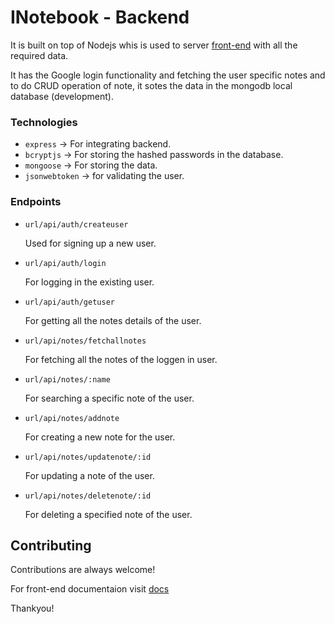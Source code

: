 
# INotebook - Backend

It is built on top of Nodejs whis is used to server [front-end](https://github.com/vikas-viki/iNotebook-client/blob/master/README.md) with all the required data.

It has the Google login functionality and fetching the user specific notes and to do CRUD operation of note, it sotes the data in the mongodb local database (development).

### Technologies
- `express` -> For integrating backend.
- `bcryptjs` -> For storing the hashed passwords in the database.
- `mongoose` -> For storing the data.
- `jsonwebtoken` -> for validating the user.

### Endpoints

- `url/api/auth/createuser`
    
    Used for signing up a new user.
- `url/api/auth/login`

    For logging in the existing user.
- `url/api/auth/getuser`

    For getting all the notes details of the user.
- `url/api/notes/fetchallnotes`

    For fetching all the notes of the loggen in user.
- `url/api/notes/:name`

    For searching a specific note of the user.
- `url/api/notes/addnote`

    For creating a new note for the user.
- `url/api/notes/updatenote/:id`

    For updating a note of the user. 
- `url/api/notes/deletenote/:id`

    For deleting a specified note of the user.

## Contributing

Contributions are always welcome!

For front-end documentaion visit [docs](https://github.com/vikas-viki/iNotebook-client)

Thankyou!

